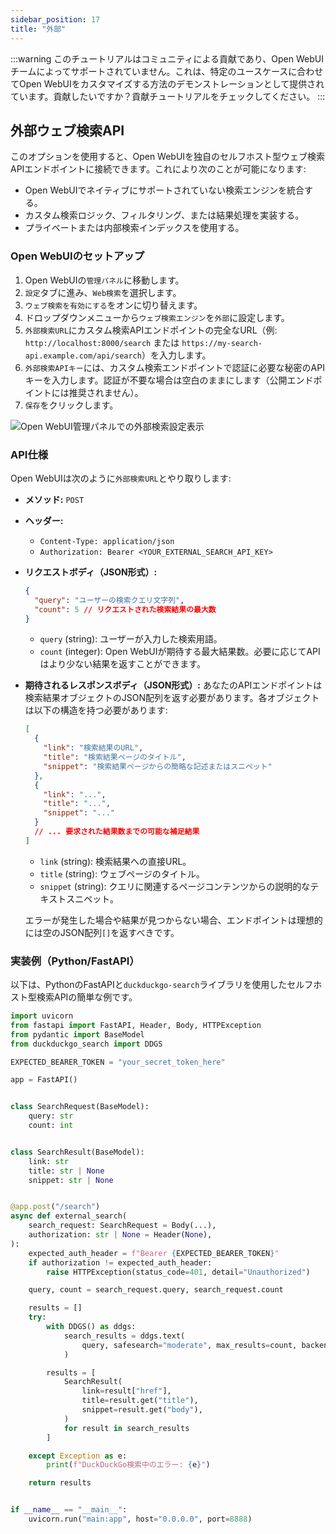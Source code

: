 ```yaml
---
sidebar_position: 17
title: "外部"
---
```


:::warning
このチュートリアルはコミュニティによる貢献であり、Open WebUIチームによってサポートされていません。これは、特定のユースケースに合わせてOpen WebUIをカスタマイズする方法のデモンストレーションとして提供されています。貢献したいですか？貢献チュートリアルをチェックしてください。
:::

## 外部ウェブ検索API

このオプションを使用すると、Open WebUIを独自のセルフホスト型ウェブ検索APIエンドポイントに接続できます。これにより次のことが可能になります:

* Open WebUIでネイティブにサポートされていない検索エンジンを統合する。
* カスタム検索ロジック、フィルタリング、または結果処理を実装する。
* プライベートまたは内部検索インデックスを使用する。

### Open WebUIのセットアップ

1. Open WebUIの`管理パネル`に移動します。
2. `設定`タブに進み、`Web検索`を選択します。
3. `ウェブ検索を有効にする`をオンに切り替えます。
4. ドロップダウンメニューから`ウェブ検索エンジン`を`外部`に設定します。
5. `外部検索URL`にカスタム検索APIエンドポイントの完全なURL（例: `http://localhost:8000/search` または `https://my-search-api.example.com/api/search`）を入力します。
6. `外部検索APIキー`には、カスタム検索エンドポイントで認証に必要な秘密のAPIキーを入力します。認証が不要な場合は空白のままにします（公開エンドポイントには推奨されません）。
7. `保存`をクリックします。

![Open WebUI管理パネルでの外部検索設定表示](/images/tutorial_external_search.png)

### API仕様

Open WebUIは次のように`外部検索URL`とやり取りします:

* **メソッド:** `POST`
* **ヘッダー:**
    * `Content-Type: application/json`
    * `Authorization: Bearer <YOUR_EXTERNAL_SEARCH_API_KEY>`
* **リクエストボディ（JSON形式）:**
    ```json
    {
      "query": "ユーザーの検索クエリ文字列",
      "count": 5 // リクエストされた検索結果の最大数
    }
    ```
    * `query` (string): ユーザーが入力した検索用語。
    * `count` (integer): Open WebUIが期待する最大結果数。必要に応じてAPIはより少ない結果を返すことができます。

* **期待されるレスポンスボディ（JSON形式）:**
    あなたのAPIエンドポイントは検索結果オブジェクトのJSON配列を返す必要があります。各オブジェクトは以下の構造を持つ必要があります:
    ```json
    [
      {
        "link": "検索結果のURL",
        "title": "検索結果ページのタイトル",
        "snippet": "検索結果ページからの簡略な記述またはスニペット"
      },
      {
        "link": "...",
        "title": "...",
        "snippet": "..."
      }
      // ... 要求された結果数までの可能な補足結果
    ]
    ```
    * `link` (string): 検索結果への直接URL。
    * `title` (string): ウェブページのタイトル。
    * `snippet` (string): クエリに関連するページコンテンツからの説明的なテキストスニペット。

    エラーが発生した場合や結果が見つからない場合、エンドポイントは理想的には空のJSON配列`[]`を返すべきです。

### 実装例（Python/FastAPI）

以下は、PythonのFastAPIと`duckduckgo-search`ライブラリを使用したセルフホスト型検索APIの簡単な例です。

```python
import uvicorn
from fastapi import FastAPI, Header, Body, HTTPException
from pydantic import BaseModel
from duckduckgo_search import DDGS

EXPECTED_BEARER_TOKEN = "your_secret_token_here"

app = FastAPI()


class SearchRequest(BaseModel):
    query: str
    count: int


class SearchResult(BaseModel):
    link: str
    title: str | None
    snippet: str | None


@app.post("/search")
async def external_search(
    search_request: SearchRequest = Body(...),
    authorization: str | None = Header(None),
):
    expected_auth_header = f"Bearer {EXPECTED_BEARER_TOKEN}"
    if authorization != expected_auth_header:
        raise HTTPException(status_code=401, detail="Unauthorized")

    query, count = search_request.query, search_request.count

    results = []
    try:
        with DDGS() as ddgs:
            search_results = ddgs.text(
                query, safesearch="moderate", max_results=count, backend="lite"
            )

        results = [
            SearchResult(
                link=result["href"],
                title=result.get("title"),
                snippet=result.get("body"),
            )
            for result in search_results
        ]

    except Exception as e:
        print(f"DuckDuckGo検索中のエラー: {e}")

    return results


if __name__ == "__main__":
    uvicorn.run("main:app", host="0.0.0.0", port=8888)
```